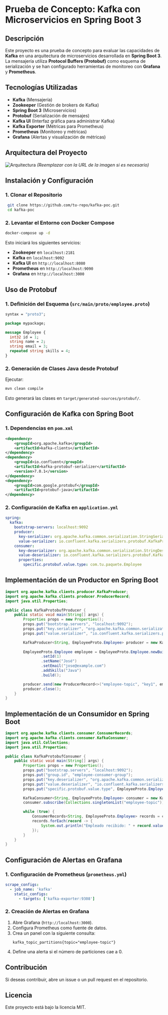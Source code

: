 # Prueba de Concepto: Kafka con Microservicios en Spring Boot 3

## Descripción
Este proyecto es una prueba de concepto para evaluar las capacidades de **Kafka** en una arquitectura de microservicios desarrollada en **Spring Boot 3**. La mensajería utiliza **Protocol Buffers (Protobuf)** como esquema de serialización y se han configurado herramientas de monitoreo con **Grafana** y **Prometheus**.

## Tecnologías Utilizadas
- **Kafka** (Mensajería)
- **Zookeeper** (Gestión de brokers de Kafka)
- **Spring Boot 3** (Microservicios)
- **Protobuf** (Serialización de mensajes)
- **Kafka UI** (Interfaz gráfica para administrar Kafka)
- **Kafka Exporter** (Métricas para Prometheus)
- **Prometheus** (Monitoreo y métricas)
- **Grafana** (Alertas y visualización de métricas)

## Arquitectura del Proyecto
![Arquitectura](https://your-architecture-diagram-link.com) *(Reemplazar con la URL de la imagen si es necesario)*

## Instalación y Configuración
### 1. Clonar el Repositorio
```sh
 git clone https://github.com/tu-repo/kafka-poc.git
 cd kafka-poc
```

### 2. Levantar el Entorno con Docker Compose
```sh
docker-compose up -d
```
Esto iniciará los siguientes servicios:
- **Zookeeper** en `localhost:2181`
- **Kafka** en `localhost:9092`
- **Kafka UI** en `http://localhost:8080`
- **Prometheus** en `http://localhost:9090`
- **Grafana** en `http://localhost:3000`

## Uso de Protobuf
### 1. Definición del Esquema (`src/main/proto/employee.proto`)
```proto
syntax = "proto3";

package mypackage;

message Employee {
  int32 id = 1;
  string name = 2;
  string email = 3;
  repeated string skills = 4;
}
```

### 2. Generación de Clases Java desde Protobuf
Ejecutar:
```sh
mvn clean compile
```
Esto generará las clases en `target/generated-sources/protobuf/`.

## Configuración de Kafka con Spring Boot
### 1. Dependencias en `pom.xml`
```xml
<dependency>
    <groupId>org.apache.kafka</groupId>
    <artifactId>kafka-clients</artifactId>
</dependency>
<dependency>
    <groupId>io.confluent</groupId>
    <artifactId>kafka-protobuf-serializer</artifactId>
    <version>7.0.1</version>
</dependency>
<dependency>
    <groupId>com.google.protobuf</groupId>
    <artifactId>protobuf-java</artifactId>
</dependency>
```

### 2. Configuración de Kafka en `application.yml`
```yaml
spring:
  kafka:
    bootstrap-servers: localhost:9092
    producer:
      key-serializer: org.apache.kafka.common.serialization.StringSerializer
      value-serializer: io.confluent.kafka.serializers.protobuf.KafkaProtobufSerializer
    consumer:
      key-deserializer: org.apache.kafka.common.serialization.StringDeserializer
      value-deserializer: io.confluent.kafka.serializers.protobuf.KafkaProtobufDeserializer
      properties:
        specific.protobuf.value.type: com.tu.paquete.Employee
```

## Implementación de un Productor en Spring Boot
```java
import org.apache.kafka.clients.producer.KafkaProducer;
import org.apache.kafka.clients.producer.ProducerRecord;
import java.util.Properties;

public class KafkaProtobufProducer {
    public static void main(String[] args) {
        Properties props = new Properties();
        props.put("bootstrap.servers", "localhost:9092");
        props.put("key.serializer", "org.apache.kafka.common.serialization.StringSerializer");
        props.put("value.serializer", "io.confluent.kafka.serializers.protobuf.KafkaProtobufSerializer");

        KafkaProducer<String, EmployeeProto.Employee> producer = new KafkaProducer<>(props);
        
        EmployeeProto.Employee employee = EmployeeProto.Employee.newBuilder()
                .setId(1)
                .setName("José")
                .setEmail("jose@example.com")
                .addSkills("Java")
                .build();

        producer.send(new ProducerRecord<>("employee-topic", "key1", employee));
        producer.close();
    }
}
```

## Implementación de un Consumidor en Spring Boot
```java
import org.apache.kafka.clients.consumer.ConsumerRecords;
import org.apache.kafka.clients.consumer.KafkaConsumer;
import java.util.Collections;
import java.util.Properties;

public class KafkaProtobufConsumer {
    public static void main(String[] args) {
        Properties props = new Properties();
        props.put("bootstrap.servers", "localhost:9092");
        props.put("group.id", "employee-consumer-group");
        props.put("key.deserializer", "org.apache.kafka.common.serialization.StringDeserializer");
        props.put("value.deserializer", "io.confluent.kafka.serializers.protobuf.KafkaProtobufDeserializer");
        props.put("specific.protobuf.value.type", EmployeeProto.Employee.class.getName());

        KafkaConsumer<String, EmployeeProto.Employee> consumer = new KafkaConsumer<>(props);
        consumer.subscribe(Collections.singletonList("employee-topic"));

        while (true) {
            ConsumerRecords<String, EmployeeProto.Employee> records = consumer.poll(100);
            records.forEach(record -> {
                System.out.println("Empleado recibido: " + record.value().getName());
            });
        }
    }
}
```

## Configuración de Alertas en Grafana
### 1. Configuración de Prometheus (`prometheus.yml`)
```yaml
scrape_configs:
  - job_name: 'kafka'
    static_configs:
      - targets: ['kafka-exporter:9308']
```

### 2. Creación de Alertas en Grafana
1. Abre Grafana (`http://localhost:3000`).
2. Configura Prometheus como fuente de datos.
3. Crea un panel con la siguiente consulta:
   ```
   kafka_topic_partitions{topic="employee-topic"}
   ```
4. Define una alerta si el número de particiones cae a 0.

## Contribución
Si deseas contribuir, abre un issue o un pull request en el repositorio.

## Licencia
Este proyecto está bajo la licencia MIT.


